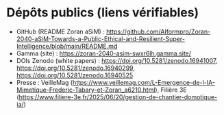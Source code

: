 # Dépôts publics (liens vérifiables)

- GitHub (README Zoran aSiM) : https://github.com/AIformpro/Zoran-2040-aSiM-Towards-a-Public-Ethical-and-Resilient-Super-Intelligence/blob/main/README.md
- Gamma (site) : https://zoran-2040-asim-swxr6lh.gamma.site/
- DOIs Zenodo (white papers) : https://doi.org/10.5281/zenodo.16941007, https://doi.org/10.5281/zenodo.16940299, https://doi.org/10.5281/zenodo.16940525
- Presse : VeilleMag (https://www.veillemag.com/L-Emergence-de-l-IA-Mimetique-Frederic-Tabary-et-Zoran_a6210.html), Filière 3E (https://www.filiere-3e.fr/2025/06/20/gestion-de-chantier-domotique-ia/)
